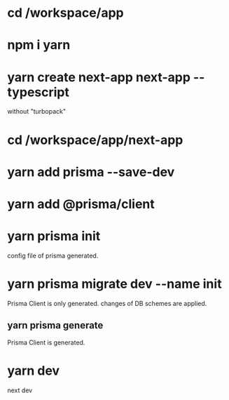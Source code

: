 # cd /workspace/app

# npm i yarn

# yarn create next-app next-app --typescript
without "turbopack"

# cd /workspace/app/next-app

# yarn add prisma --save-dev
# yarn add @prisma/client
# yarn prisma init
config file of prisma generated.
# yarn prisma migrate dev --name init
Prisma Client is only generated.
changes of DB schemes are applied.
## yarn prisma generate
Prisma Client is generated.

# yarn dev
next dev
